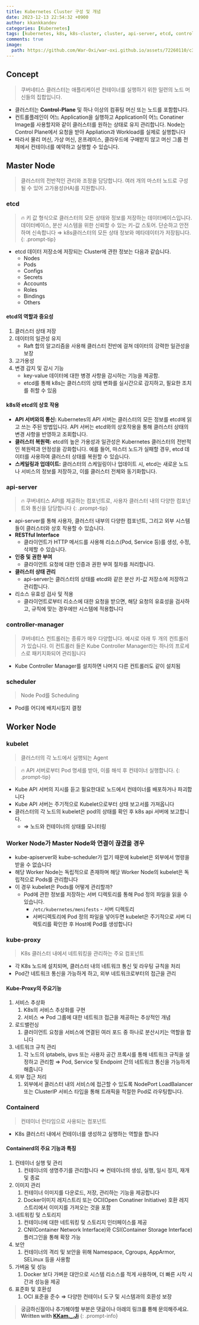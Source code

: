 ```yaml
---
title: Kubernetes Cluster 구성 및 개념
date: 2023-12-13 22:54:32 +0900
author: kkankkandev
categories: [Kubernetes]
tags: [kubernetes, k8s, k8s-cluster, cluster, api-server, etcd, controller-management, scheduler, kubelet, kube-proxy, containerd, container]     # TAG names should always be lowercase
comments: true
image:
  path: https://github.com/War-Oxi/war-oxi.github.io/assets/72260110/c39504c6-3de4-4b41-919b-5ef1b132106c
---
```

## Concept

> 쿠버네티스 클러스터는 애플리케이션  컨테이너를 실행하기 위한 일련의 노드 머신들의 집합입니다.


- 클러스터는 **Control-Plane** 및 하나 이상의 컴퓨팅 머신 또는 노드를 포함합니다.
- 컨트롤플레인이 어느 Application을 실행하고 Application이 어느 Conatiner Image를 사용할지와 같이 클러스터를 원하는 상태로 유지 관리합니다. Node는 Control Plane에서 요청을 받아 Appliation과 Workload를 실제로 실행합니다
- 따라서 물리 머신, 가상 머신, 온프레미스, 클라우드에 구애받지 않고 머신 그룹 전체에서 컨테이너를 예약하고 실행할 수 있습니다.

## Master Node

> 클러스터의 전반적인 관리와 조정을 담당합니다. 여러 개의 마스터 노드로 구성될 수 있어 고가용성(HA)를 지원합니다.



### etcd

> 🔥 키 값 형식으로 클러스터의 모든 상태와 정보를 저장하는 데이터베이스입니다.
> 데이터베이스, 분산 시스템을 위한 신뢰할 수 있는 키-값 스토어. 단순하고 안전하며 신속합니다
> ⇒ k8s클러스터의 모든 상태 정보와 메타데이터가 저장됩니다.
{: .prompt-tip}

- etcd 데이터 저장소에 저장되는 Cluster에 관한 정보는 다음과 같습니다.
    - Nodes
    - Pods
    - Configs
    - Secrets
    - Accounts
    - Roles
    - Bindings
    - Others

#### etcd의 역할과 중요성

1. 클러스터 상태 저장
2. 데이터의 일관성 유지
    -  Raft 합의 알고리즘을 사용해 클러스터 전반에 걸쳐 데이터의 강력한 일관성을 보장
3. 고가용성
4. 변경 감지 및 감시 기능
    - key-value 데이터에 대한 병경 사항을 감시하는 기능을 제공함.
    - etcd를 통해 k8s는 클러스터의 상태 변화를 실시간으로 감지하고, 필요한 조치를 취할 수 있음

#### k8s와 etcd의 상호 작용

- **API 서버와의 통신:** Kubernetes의 API 서버는 클러스터의 모든 정보를 etcd에 읽고 쓰는 주된 방법입니다. API 서버는 etcd와의 상호작용을 통해 클러스터 상태의 변경 사항을 반영하고 조회합니다.
- **클러스터 복원력:** etcd의 높은 가용성과 일관성은 Kubernetes 클러스터의 전반적인 복원력과 안정성을 강화합니다. 예를 들어, 마스터 노드가 실패할 경우, etcd 데이터를 사용하여 클러스터 상태를 복원할 수 있습니다.
- **스케일링과 업데이트:** 클러스터의 스케일링이나 업데이트 시, etcd는 새로운 노드나 서비스의 정보를 저장하고, 이를 클러스터 전체와 동기화합니다.

### api-server

> 🔥 쿠버네티스 API를 제공하는 컴포넌트로, 사용자 클러스터 내의 다양한 컴포넌트와 통신을 담당합니다
{: .prompt-tip}

- api-server를 통해 사용자, 클러스터 내부의 다양한 컴포넌트, 그리고 외부 시스템들이 클러스터와 상호 작용할 수 있습니다.
- **RESTful Interface**
    - 클라이언트가 HTTP 메서드를 사용해 리소스(Pod, Service 등)를 생성, 수정, 삭제할 수 있습니다.
- **인증 및 권한 부여**
    - 클라이언트 요청에 대한 인증과 권한 부여 절차를 처리합니다.
- **클러스터 상태 관리**
    - api-server는 클러스터의 상태를 etcd와 같은 분산 키-값 저장소에 저장하고 관리합니다.
- 리소스 유효성 검사 및 적용
    - 클라이언트로부터 리소스에 대한 요청을 받으면, 해당 요청의 유효성을 검사하고, 규칙에 맞는 경우에만 시스템에 적용합니다

### controller-manager

> 쿠버네티스 컨트롤러는 종류가 매우 다양합니다. 예시로 아래 두 개의 컨트롤러가 있습니다. 이 컨트롤러 들은 Kube Controller Manager라는 하나의 프로세스로 패키지화되어 관리됩니다

- Kube Controller Manager를 설치하면 나머지 다른 컨트롤러도 같이 설치됨

### scheduler

> Node Pod를 Scheduling

- Pod를 어디에 배치시킬지 결정

## Worker Node

### kubelet

> 클러스터의 각 노드에서 실행되는 Agent

> 🔥 API 서버로부터 Pod 명세를 받아, 이를 해석 후 컨테이너 실행합니다.
{: .prompt-tip}

- Kube API 서버의 지시를 듣고 필요한대로 노드에서 컨테이너를 배포하거나 파괴합니다
- Kube API 서버는 주기적으로 Kubelet으로부터 상태 보고서를 가져옵니다
- 클러스터의 각 노드의 kubelet은 pod의 상태를 확인 후 k8s api 서버에 보고합니다.
    - ⇒ 노드와 컨테이너의 상태를 모니터링

### Worker Node가 Master Node와 연결이 끊겼을 경우

- kube-apiserver와 kube-scheduler가 없기 때문에 kubelet은 외부에서 명령을 받을 수 없습니다
- 해당 Worker Node는 독립적으로 존재하며 해당 Worker Node의 kubelet은 독립적으로 Pods를 관리합니다
- 이 경우 kubelet은 Pods를 어떻게 관리할까?
    - Pod에 관한 정보를 저장하는 서버 디렉토리를 통해 Pod 정의 파일을 읽을 수 있습니다.
        - `/etc/kubernetes/menifests` - 서버 디렉토리
        - 서버디렉토리에 Pod 정의 파일을 넣어두면 kubelet은 주기적으로 서버 디렉토리를 확인한 후 Host에 Pod를 생성합니다

### kube-proxy

> K8s 클러스터 내에서 네트워킹을 관리하는 주요 컴포넌트


- 각 K8s 노드에 설치되며, 클러스터 내의 네트워크 통신 및 라우팅 규칙을 처리
- Pod간 네트워크 통신을 가능하게 하고, 외부 네트워크로부터의 접근을 관리

#### Kube-Proxy의 주요기능

1. 서비스 추상화
    1. K8s의 서비스 추상화를 구현
    2. 서비스 ⇒ Pod 그룹에 대한 네트워크 접근을 제공하는 추상적인 개념
2. 로드밸런싱
    1. 클러이언트 요청을 서비스에 연결된 여러 포드 중 하나로 분산시키는 역할을 합니다
3. 네트워크 규칙 관리
    1. 각 노드의 iptabels, ipvs 또는 사용자 공간 프록시를 통해 네트워크 규칙을 설정하고 관리함
    ⇒ Pod, Service 및 Endpoint 간의 네트워크 통신을 가능하게 해줍니다
4. 외부 접근 처리
    1. 외부에서 클러스터 내의 서비스에 접근할 수 있도록 NodePort LoadBalancer 또는 ClusterIP 서비스 타입을 통해 트래픽을 적절한 Pod로 라우팅합니다.

### Containerd

> 컨테이너 런타임으로 사용되는 컴포넌트


- K8s 클러스터 내에서 컨테이너를 생성하고 실행하는 역할을 합니다

#### Containerd의 주요 기능과 특징

1. 컨테이너 실행 및 관리
    1. 컨테이너의 생명주기를 관리합니다
    ⇒ 컨테이너의 생성, 실행, 일시 정지, 재개 및 종료
2. 이미지 관리
    1. 컨테이너 이미지를 다운로드, 저장, 관리하는 기능을 제공합니다
    2. Docker이미지 레지스트리 또는 OCI(Open Conatiner Initiative) 호환 레지스트리에서 이미지를 가져오는 것을 포함
3. 네트워킹 및 스토리지
    1. 컨테이너에 대한 네트워킹 및 스토리지 인터페이스를 제공
    2. CNI(Container Network Interface)와 CSI(Container Storage Interface) 플러그인을 통해 확장 가능
4. 보안
    1. 컨테이너의 격리 및 보안을 위해 Namespace, Cgroups, AppArmor, SELinux 등을 사용함
5. 가벼움 및 성능
    1. Docker 보다 가벼운 대안으로 시스템 리소스를 적게 사용하며, 더 빠른 시작 시간과 성능을 제공
6. 표준화 및 호환성
    1. OCI 표준을 준수 ⇒ 다양한 컨테이너 도구 및 시스템과의 호환성 보장

> **궁금하신점이나 추가해야할 부분은 댓글이나 아래의 링크를 통해 문의해주세요.**  
> **Written with [KKam.\_\.Ji](https://www.instagram.com/kkam._.ji/)**
{: .prompt-info}